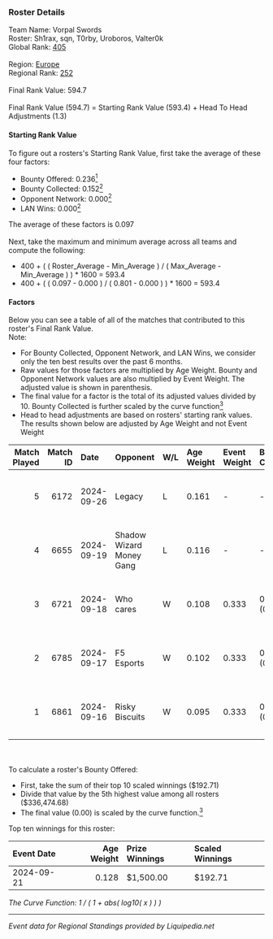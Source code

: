 ### Roster Details<br />
Team Name: Vorpal Swords<br />
Roster: Sh1rax, sqn, T0rby, Uroboros, Valter0k<br />
Global Rank: [405](../standings_global.md)<br />
<br />
Region: [Europe]( ../standings_europe.md)<br />
Regional Rank: [252]( ../standings_europe.md)<br />
<br />
Final Rank Value:  594.7<br />
<br />
Final Rank Value (594.7) = Starting Rank Value (593.4) + Head To Head Adjustments (1.3)<br />

#### Starting Rank Value<br />
To figure out a rosters's Starting Rank Value, first take the average of these four factors:<br />
- Bounty Offered: 0.236[<sup>1</sup>](#table2)
- Bounty Collected: 0.152[<sup>2</sup>](#table1)
- Opponent Network: 0.000[<sup>2</sup>](#table1)
- LAN Wins: 0.000[<sup>2</sup>](#table1)

The average of these factors is 0.097<br />
<br />
Next, take the maximum and minimum average across all teams and compute the following:<br />
- 400 + ( ( Roster_Average - Min_Average ) / ( Max_Average - Min_Average ) ) * 1600 = 593.4
- 400 + ( ( 0.097 - 0.000 ) / ( 0.801 - 0.000 ) ) * 1600 = 593.4


#### Factors<br />
Below you can see a table of all of the matches that contributed to this roster's Final Rank Value.<br />
Note:<br />

- For Bounty Collected, Opponent Network, and LAN Wins, we consider only the ten best results over the past 6 months.
- Raw values for those factors are multiplied by Age Weight. Bounty and Opponent Network values are also multiplied by Event Weight. The adjusted value is shown in parenthesis.
- The final value for a factor is the total of its adjusted values divided by 10. Bounty Collected is further scaled by the curve function[<sup>3</sup>](#curveFunction)
- Head to head adjustments are based on rosters' starting rank values. The results shown below are adjusted by Age Weight and not Event Weight
<span id="table1"></span><br />


| Match Played | Match ID | Date       | Opponent                 | W/L | Age Weight | Event Weight | Bounty Collected | Opponent Network | LAN Wins  | H2H Adj. | Roster                                 |
| -: | -: | :- | :- | :- | :- | :- | :- | :- | :- | -: | :- |
|            5 |     6172 | 2024-09-26 | Legacy                   | L   | 0.161      | -            | -                | -                | -         |    -0.89 | Sh1rax, sqn, T0rby, Uroboros, Valter0k |
|            4 |     6655 | 2024-09-19 | Shadow Wizard Money Gang | L   | 0.116      | -            | -                | -                | -         |    -1.81 | Rulik, sqn, stanf1x, T0rby, Valter0k   |
|            3 |     6721 | 2024-09-18 | Who cares                | W   | 0.108      | 0.333        | 0.000 (0.000)    | 0.005 (0.000)    | 0 (0.000) |     1.65 | Rulik, sqn, stanf1x, T0rby, Valter0k   |
|            2 |     6785 | 2024-09-17 | F5 Esports               | W   | 0.102      | 0.333        | 0.000 (0.000)    | 0.000 (0.000)    | 0 (0.000) |     1.22 | Rulik, sqn, stanf1x, T0rby, Valter0k   |
|            1 |     6861 | 2024-09-16 | Risky Biscuits           | W   | 0.095      | 0.333        | 0.000 (0.000)    | 0.000 (0.000)    | 0 (0.000) |     1.12 | Rulik, sqn, stanf1x, T0rby, Valter0k   |

<br />
<span id="table2"></span><br />
To calculate a roster's Bounty Offered:<br />

- First, take the sum of their top 10 scaled winnings ($192.71)
- Divide that value by the 5th highest value among all rosters ($336,474.68)
- The final value (0.00) is scaled by the curve function.[<sup>3</sup>](#curveFunction)

Top ten winnings for this roster:<br />

| Event Date | Age Weight | Prize Winnings | Scaled Winnings |
| :- | -: | :- | :- |
| 2024-09-21 |      0.128 | $1,500.00      | $192.71         |


<span id="curveFunction"></span>_The Curve Function: 1 / ( 1 + abs( log10( x ) ) )_<br />

---
_Event data for Regional Standings provided by Liquipedia.net_<br />
